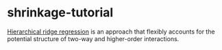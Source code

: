 # shrinkage-tutorial
[Hierarchical ridge regression](tutorial.md) is an approach that flexibly accounts for the potential structure of two-way and higher-order interactions. 
